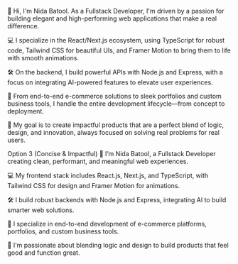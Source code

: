 👋 Hi, I'm Nida Batool. As a Fullstack Developer, I'm driven by a passion for building elegant and high-performing web applications that make a real difference.

💻 I specialize in the React/Next.js ecosystem, using TypeScript for robust code, Tailwind CSS for beautiful UIs, and Framer Motion to bring them to life with smooth animations.

🛠️ On the backend, I build powerful APIs with Node.js and Express, with a focus on integrating AI-powered features to elevate user experiences.

🎨 From end-to-end e-commerce solutions to sleek portfolios and custom business tools, I handle the entire development lifecycle—from concept to deployment.

🎯 My goal is to create impactful products that are a perfect blend of logic, design, and innovation, always focused on solving real problems for real users.

Option 3 (Concise & Impactful)
👋 I’m Nida Batool, a Fullstack Developer creating clean, performant, and meaningful web experiences.

💻 My frontend stack includes React.js, Next.js, and TypeScript, with Tailwind CSS for design and Framer Motion for animations.

🛠️ I build robust backends with Node.js and Express, integrating AI to build smarter web solutions.

🎨 I specialize in end-to-end development of e-commerce platforms, portfolios, and custom business tools.

🎯 I'm passionate about blending logic and design to build products that feel good and function great.
